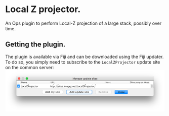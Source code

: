 # Local Z projector.

An Ops plugin to perform Local-Z projection of a large stack, possibly over time. 

## Getting the plugin.

The plugin is available via Fiji and can be downloaded using the Fiji updater.
To do so, you simply need to subscribe to the `LocalZProjector` update site on the common server:
![Update site](docs/UpdateSite.png)